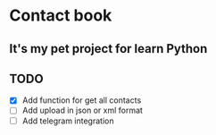 # Contact book
## It's my pet project for learn Python
## TODO
- [x] Add function for get all contacts
- [ ] Add upload in json or xml format
- [ ] Add telegram integration

